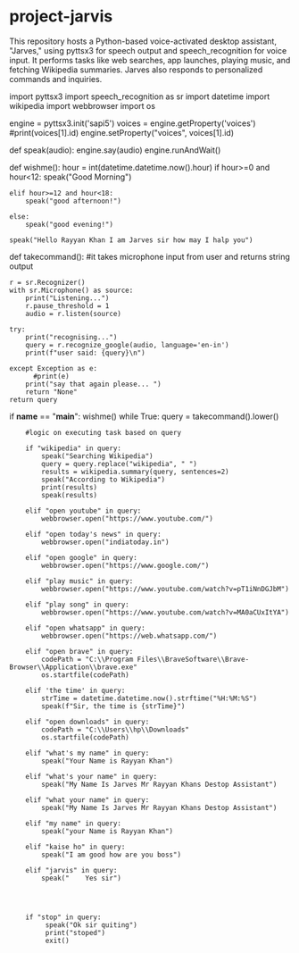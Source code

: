 # project-jarvis
This repository hosts a Python-based voice-activated desktop assistant, "Jarves," using pyttsx3 for speech output and speech_recognition for voice input. It performs tasks like web searches, app launches, playing music, and fetching Wikipedia summaries. Jarves also responds to personalized commands and inquiries.

import pyttsx3
import speech_recognition as sr
import datetime
import wikipedia
import webbrowser
import os

engine = pyttsx3.init('sapi5')
voices = engine.getProperty('voices')
#print(voices[1].id)
engine.setProperty("voices", voices[1].id)


def speak(audio):
    engine.say(audio)
    engine.runAndWait()

def wishme():
    hour = int(datetime.datetime.now().hour)
    if hour>=0 and hour<12:
        speak("Good Morning")

    elif hour>=12 and hour<18:
        speak("good afternoon!")

    else:
        speak("good evening!")

    speak("Hello Rayyan Khan I am Jarves sir how may I halp you")

def takecommand():
    #it takes microphone input from user and returns string output

    r = sr.Recognizer()
    with sr.Microphone() as source:
        print("Listening...")
        r.pause_threshold = 1
        audio = r.listen(source)

    try:
        print("recognising...")
        query = r.recognize_google(audio, language='en-in')
        print(f"user said: {query}\n")

    except Exception as e:
          #print(e)
        print("say that again please... ")
        return "None"
    return query

if __name__ == "__main__":
    wishme()
    while True:
        query = takecommand().lower()

        #logic on executing task based on query

        if "wikipedia" in query:
            speak("Searching Wikipedia")
            query = query.replace("wikipedia", " ")
            results = wikipedia.summary(query, sentences=2)
            speak("According to Wikipedia")
            print(results)
            speak(results)

        elif "open youtube" in query:
            webbrowser.open("https://www.youtube.com/")

        elif "open today's news" in query:
            webbrowser.open("indiatoday.in")

        elif "open google" in query:
            webbrowser.open("https://www.google.com/")

        elif "play music" in query:
            webbrowser.open("https://www.youtube.com/watch?v=pT1iNnDGJbM")

        elif "play song" in query:
            webbrowser.open("https://www.youtube.com/watch?v=MA0aCUxItYA")

        elif "open whatsapp" in query:
            webbrowser.open("https://web.whatsapp.com/")

        elif "open brave" in query:
            codePath = "C:\\Program Files\\BraveSoftware\\Brave-Browser\\Application\\brave.exe"
            os.startfile(codePath)

        elif 'the time' in query:
            strTime = datetime.datetime.now().strftime("%H:%M:%S")
            speak(f"Sir, the time is {strTime}")

        elif "open downloads" in query:
            codePath = "C:\\Users\\hp\\Downloads"
            os.startfile(codePath)

        elif "what's my name" in query:
            speak("Your Name is Rayyan Khan")

        elif "what's your name" in query:
            speak("My Name Is Jarves Mr Rayyan Khans Destop Assistant")

        elif "what your name" in query:
            speak("My Name Is Jarves Mr Rayyan Khans Destop Assistant")

        elif "my name" in query:
            speak("your Name is Rayyan Khan")

        elif "kaise ho" in query:
            speak("I am good how are you boss")
        
        elif "jarvis" in query:
            speak("    Yes sir")




        if "stop" in query:
             speak("Ok sir quiting")
             print("stoped")
             exit()
